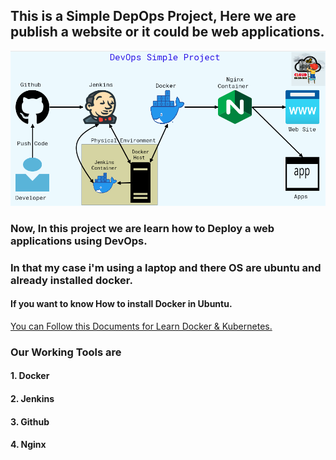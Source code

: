 
## This is a Simple DepOps Project, Here we are publish a website or it could be web applications.
![Simple DevOps Diagram](DevOpsPNG.PNG)
### Now, In this project we are learn how to Deploy a web applications using DevOps.
### In that my case i'm using a laptop and there OS are ubuntu and already installed docker.
#### If you want to know How to install Docker in Ubuntu.
[You can Follow this Documents for Learn Docker & Kubernetes. ](https://github.com/SumonPaul18/Docker-Kubernetes)
### Our Working Tools are 
#### 1. Docker
#### 2. Jenkins
#### 3. Github
#### 4. Nginx 

